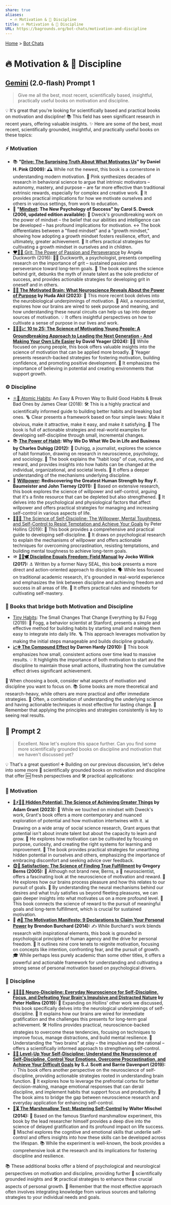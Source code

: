 ```yaml
---
share: true
aliases:
  - 🔥 Motivation & 🧘 Discipline
title: 🔥 Motivation & 🧘 Discipline
URL: https://bagrounds.org/bot-chats/motivation-and-discipline
---
```

[Home](../index.md) > [Bot Chats](./index.md)  
# 🔥 Motivation & 🧘 Discipline  
## [Gemini](../software/gemini.md) (2.0-flash) Prompt 1  
> Give me all the best, most recent, scientifically based, insightful, practically useful books on motivation and discipline.  
  
💡 It's great that you're looking for scientifically based and practical books on motivation and discipline! 📚 This field has seen significant research in recent years, offering valuable insights. ✨ Here are some of the best, most recent, scientifically grounded, insightful, and practically useful books on these topics:  
  
### ⚡️ Motivation  
  
* 📚 **"[Drive: The Surprising Truth About What Motivates Us](../books/drive-the-surprising-truth-about-what-motivates-us.md)" by Daniel H. Pink (2009):** 🕰️ While not the newest, this book is a cornerstone in understanding modern motivation. 🧪 Pink synthesizes decades of research in behavioral science to argue that intrinsic motivators – autonomy, mastery, and purpose – are far more effective than traditional extrinsic rewards, especially for complex and creative work. 💼 It provides practical implications for how we motivate ourselves and others in various settings, from work to education.  
* 🧠 **"[Mindset](../books/mindset.md): The New Psychology of Success" by Carol S. Dweck (2006, updated edition available):** 🌟 Dweck's groundbreaking work on the power of mindset – the belief that our abilities and intelligence can be developed – has profound implications for motivation. ↔️ The book differentiates between a "fixed mindset" and a "growth mindset," showing how adopting a growth mindset fosters resilience, effort, and ultimately, greater achievement. 🌱 It offers practical strategies for cultivating a growth mindset in ourselves and in children.  
* [❤️‍🔥💪 Grit: The Power of Passion and Perseverance](../books/grit-the-power-of-passion-and-perseverance.md) by Angela Duckworth (2016): 👩‍🔬 Duckworth, a psychologist, presents compelling research on the importance of grit – sustained passion and perseverance toward long-term goals. 🔬 The book explores the science behind grit, debunks the myth of innate talent as the sole predictor of success, and provides actionable strategies for developing grit in oneself and in others.  
* **[🎯🧠 The Motivated Brain: What Neuroscience Reveals About the Power of Purpose](../books/the-motivated-brain-what-neuroscience-reveals-about-the-power-of-purpose.md) by Huda Akil (2023):** 🧠 This more recent book delves into the neurobiological underpinnings of motivation. 🔬 Akil, a neuroscientist, explores how our brains are wired to seek purpose and meaning, and how understanding these neural circuits can help us tap into deeper sources of motivation. 💡 It offers insightful perspectives on how to cultivate a sense of purpose in our lives and work.  
* **[🧑‍🤝‍🧑📈 10 to 25: The Science of Motivating Young People: A Groundbreaking Approach to Leading the Next Generation - And Making Your Own Life Easier](../books/10-to-25-the-science-of-motivating-young-people-a-groundbreaking-approach-to-leading-the-next-generation-and-making-your-own-life-easier.md) by David Yeager (2024):** 🧑‍🏫 While focused on young people, this book offers valuable insights into the science of motivation that can be applied more broadly. 🧪 Yeager presents research-backed strategies for fostering motivation, building confidence, and promoting positive development. 🌟 It emphasizes the importance of believing in potential and creating environments that support growth.  
  
### ⚙️ Discipline  
  
* [⚛️🔄 Atomic Habits](../books/atomic-habits.md): An Easy & Proven Way to Build Good Habits & Break Bad Ones by James Clear (2018): 🛠️ This is a highly practical and scientifically informed guide to building better habits and breaking bad ones. 🪜 Clear presents a framework based on four simple laws: Make it obvious, make it attractive, make it easy, and make it satisfying. 📝 The book is full of actionable strategies and real-world examples for developing self-discipline through small, incremental changes.  
* 📚 **[The Power of Habit](../books/the-power-of-habit.md): Why We Do What We Do in Life and Business by Charles Duhigg (2012):** 📰 Duhigg, a journalist, explores the science of habit formation, drawing on research in neuroscience, psychology, and sociology. 🔁 The book explains the "habit loop" of cue, routine, and reward, and provides insights into how habits can be changed at the individual, organizational, and societal levels. 🧠 It offers a deeper understanding of the mechanisms underlying discipline.  
* 💪 **[Willpower](../books/willpower.md): Rediscovering the Greatest Human Strength by Roy F. Baumeister and John Tierney (2011):** 🧠 Based on extensive research, this book explores the science of willpower and self-control, arguing that it's a finite resource that can be depleted but also strengthened. 🧠 It delves into the psychological and physiological factors that affect willpower and offers practical strategies for managing and increasing self-control in various aspects of life.  
* [💪🎯🔬 The Science of Self-Discipline: The Willpower, Mental Toughness, and Self-Control to Resist Temptation and Achieve Your Goals](../books/the-science-of-self-discipline-the-willpower-mental-toughness-and-self-control-to-resist-temptation-and-achieve-your-goals.md) by Peter Hollins (2019): 📖 This book provides a comprehensive and practical guide to developing self-discipline. 🧪 It draws on psychological research to explain the mechanisms of willpower and offers actionable techniques for overcoming procrastination, resisting temptations, and building mental toughness to achieve long-term goals.  
* 🪖 **[🧘🟰🕊️ Discipline Equals Freedom: Field Manual](../books/discipline-equals-freedom-field-manual.md) by Jocko Willink (2017):** ⚓️ Written by a former Navy SEAL, this book presents a more direct and action-oriented approach to discipline. 🗣️ While less focused on traditional academic research, it's grounded in real-world experience and emphasizes the link between discipline and achieving freedom and success in all areas of life. 📜 It offers practical rules and mindsets for cultivating self-mastery.  
  
### 🤝 Books that bridge both Motivation and Discipline  
  
* [Tiny Habits](../books/tiny-habits.md): The Small Changes That Change Everything by BJ Fogg (2019): 🔬 Fogg, a behavior scientist at Stanford, presents a simple and effective method for building habits by starting small and making them easy to integrate into daily life. 🪜 This approach leverages motivation by making the initial steps manageable and builds discipline gradually.  
* **[📈➕ The Compound Effect](../books/the-compound-effect.md) by Darren Hardy (2010):** 🚀 This book emphasizes how small, consistent actions over time lead to massive results. 💡 It highlights the importance of both motivation to start and the discipline to maintain those small actions, illustrating how the cumulative effect drives significant achievement.  
  
🤔 When choosing a book, consider what aspects of motivation and discipline you want to focus on. 📚 Some books are more theoretical and research-heavy, while others are more practical and offer immediate strategies. 🤝 Often, a combination of understanding the underlying science and having actionable techniques is most effective for lasting change. 🔑 Remember that applying the principles and strategies consistently is key to seeing real results.  
  
## 💬 Prompt 2  
> Excellent. Now let's explore this space further. Can you find some more scientifically grounded books on discipline and motivation that we haven't discussed yet?  
  
💡 That's a great question! ➕ Building on our previous discussion, let's delve into some more 🧪 scientifically grounded books on motivation and discipline that offer 🆕 fresh perspectives and 🛠️ practical applications:  
  
### 🚀 Motivation  
  
- **[🙈⚡🔬🌌 Hidden Potential: The Science of Achieving Greater Things](../books/hidden-potential-the-science-of-achieving-greater-things.md) by Adam Grant (2023):** 🤔 While we touched on mindset with Dweck's work, Grant's book offers a more contemporary and nuanced exploration of potential and how motivation intertwines with it. 📊 Drawing on a wide array of social science research, Grant argues that potential isn't about innate talent but about the capacity to learn and grow. 🌱 He explores how motivation can be cultivated by focusing on purpose, curiosity, and creating the right systems for learning and improvement. 🧭 The book provides practical strategies for unearthing hidden potential in ourselves and others, emphasizing the importance of embracing discomfort and seeking advice over feedback.  
- **[😊🧠 Satisfaction: The Science of Finding True Fulfillment](../books/satisfaction-the-science-of-finding-true-fulfillment.md) by Gregory Berns (2005):** 👴 Although not brand new, Berns, a 🧠 neuroscientist, offers a fascinating look at the neuroscience of motivation and reward. 🌟 He explores how our brains process pleasure and how this relates to our pursuit of goals. 🧠 By understanding the neural mechanisms behind our desires and what truly satisfies us beyond fleeting pleasures, we can gain deeper insights into what motivates us on a more profound level. 🎯 This book connects the science of reward to the pursuit of meaningful goals and long-term fulfillment, which is crucial for sustained motivation.  
- 💪 **[🔥📜 The Motivation Manifesto: 9 Declarations to Claim Your Personal Power](../books/the-motivation-manifesto-9-declarations-to-claim-your-personal-power.md) by Brendon Burchard (2014):** ✍️ While Burchard's work blends research with inspirational elements, this book is grounded in psychological principles of human agency and the drive for personal freedom. 💯 It outlines nine core tenets to reignite motivation, focusing on concepts like intention, confronting fear, and the pursuit of growth. 🎓 While perhaps less purely academic than some other titles, it offers a powerful and actionable framework for understanding and cultivating a strong sense of personal motivation based on psychological drivers.  
  
### 🎯 Discipline  
  
- **[🧠🧘🏼‍♀️ Neuro-Discipline: Everyday Neuroscience for Self-Discipline, Focus, and Defeating Your Brain's Impulsive and Distracted Nature](../books/neuro-discipline-everyday-neuroscience-for-self-discipline-focus-and-defeating-your-brains-impulsive-and-distracted-nature.md) by Peter Hollins (2019):** 🔎 Expanding on Hollins' other work we discussed, this book specifically delves into the neurological underpinnings of self-discipline. 🤯 It explains how our brains are wired for immediate gratification and the challenges this presents for long-term goal achievement. 🛠️ Hollins provides practical, neuroscience-backed strategies to overcome these tendencies, focusing on techniques to improve focus, manage distractions, and build mental resilience. 🧠 Understanding the "two brains" at play – the impulsive and the rational – offers a scientifically informed approach to strengthening self-control.  
- **[💪🧠 Level-Up Your Self-Discipline: Understand the Neuroscience of Self-Discipline, Control Your Emotions, Overcome Procrastination, and Achieve Your Difficult Goals](../books/level-up-your-self-discipline-understand-the-neuroscience-of-self-discipline-control-your-emotions-overcome-procrastination-and-achieve-your-difficult-goals.md) by S.J. Scott and Barrie Davenport (2019):** 💡 This book offers another perspective on the neuroscience of self-discipline, providing actionable strategies rooted in understanding brain function. 🧠 It explores how to leverage the prefrontal cortex for better decision-making, manage emotional responses that can derail discipline, and implement habits that support focus and productivity. 🌉 The book aims to bridge the gap between neuroscience research and everyday application for enhancing self-control.  
- **[🍬⏳ The Marshmallow Test: Mastering Self-Control](../books/the-marshmallow-test-mastering-self-control.md) by Walter Mischel (2014):** 🧪 Based on the famous Stanford marshmallow experiment, this book by the lead researcher himself provides a deep dive into the science of delayed gratification and its profound impact on life success. 🤔 Mischel explores the cognitive and emotional skills that underlie self-control and offers insights into how these skills can be developed across the lifespan. 📚 While the experiment is well-known, the book provides a comprehensive look at the research and its implications for fostering discipline and resilience.  
  
📚 These additional books offer a blend of psychological and neurological perspectives on motivation and discipline, providing further 🧪 scientifically grounded insights and 🛠️ practical strategies to enhance these crucial aspects of personal growth. 🌟 Remember that the most effective approach often involves integrating knowledge from various sources and tailoring strategies to your individual needs and goals.